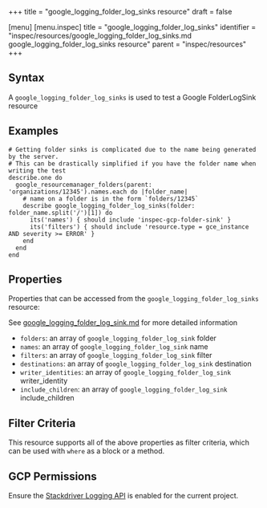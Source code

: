 +++
title = "google_logging_folder_log_sinks resource"
draft = false

[menu]
  [menu.inspec]
    title = "google_logging_folder_log_sinks"
    identifier = "inspec/resources/google_logging_folder_log_sinks.md google_logging_folder_log_sinks resource"
    parent = "inspec/resources"
+++


## Syntax
A `google_logging_folder_log_sinks` is used to test a Google FolderLogSink resource

## Examples
```
# Getting folder sinks is complicated due to the name being generated by the server.
# This can be drastically simplified if you have the folder name when writing the test
describe.one do
  google_resourcemanager_folders(parent: 'organizations/12345').names.each do |folder_name|
    # name on a folder is in the form `folders/12345`
    describe google_logging_folder_log_sinks(folder: folder_name.split('/')[1]) do
      its('names') { should include 'inspec-gcp-folder-sink' }
      its('filters') { should include 'resource.type = gce_instance AND severity >= ERROR' }
    end
  end
end
```

## Properties
Properties that can be accessed from the `google_logging_folder_log_sinks` resource:

See [google_logging_folder_log_sink.md](google_logging_folder_log_sink.md) for more detailed information
  * `folders`: an array of `google_logging_folder_log_sink` folder
  * `names`: an array of `google_logging_folder_log_sink` name
  * `filters`: an array of `google_logging_folder_log_sink` filter
  * `destinations`: an array of `google_logging_folder_log_sink` destination
  * `writer_identities`: an array of `google_logging_folder_log_sink` writer_identity
  * `include_children`: an array of `google_logging_folder_log_sink` include_children

## Filter Criteria
This resource supports all of the above properties as filter criteria, which can be used
with `where` as a block or a method.

## GCP Permissions

Ensure the [Stackdriver Logging API](https://console.cloud.google.com/apis/library/logging.googleapis.com/) is enabled for the current project.
